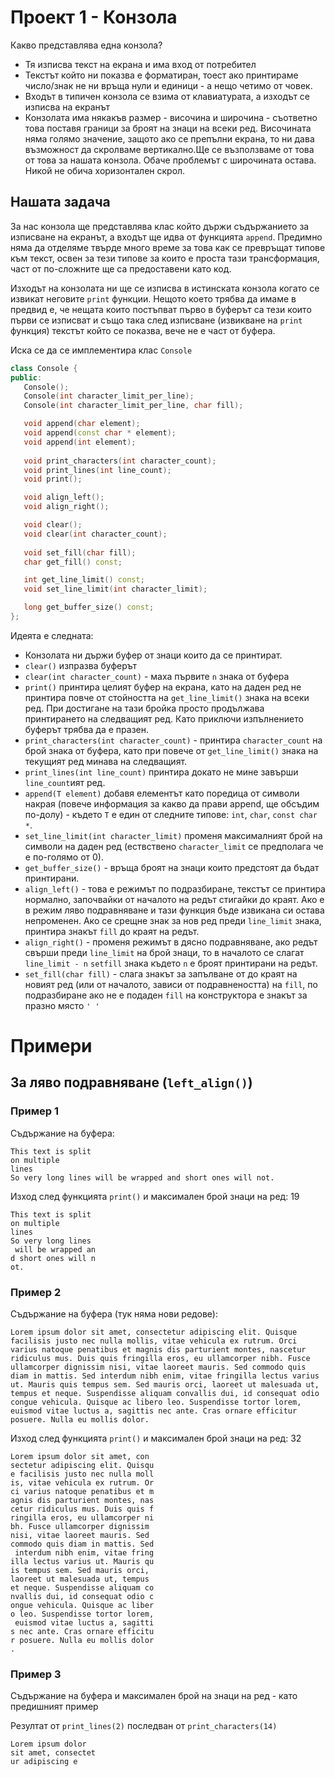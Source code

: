 # Проект 1 - Конзола
Какво представлява една конзола?
- Тя изписва текст на екрана и има вход от потребител
- Текстът който ни показва е форматиран, тоест ако принтираме число/знак не ни връща нули и единици - а нещо четимо от човек.
- Входът в типичен конзола се взима от клавиатурата, а изходът се изписва на екранът
- Конзолата има някакъв размер - височина и широчина - съответно това поставя граници за броят на знаци на всеки ред. Височината няма голямо значение, защото ако се препълни екрана, то ни дава възможност да скролваме вертикално.Ще се възползваме от това от това за нашата конзола. Обаче проблемът с широчината остава. Никой не обича хоризонтален скрол.

## Нашата задача 
За нас конзола ще представлява клас който държи съдържанието за изписване на екранът, а входът ще идва от функцията `append`. Предимно няма да отделяме твърде много време за това как се превръщат типове към текст, освен за тези типове за които е проста тази трансформация, част от по-сложните ще са предоставени като код.

Изходът на конзолата ни ще се изписва в истинската конзола когато се извикат неговите `print` функции. Нещото което трябва да имаме в предвид е, че нещата които постъпват първо в буферът са тези които първи се изписват и също така след изписване (извикване на `print` функция) текстът който се показва, вече не е част от буфера.

Иска се да се имплементира клас `Console`

```c++
class Console {
public:
   Console();
   Console(int character_limit_per_line);
   Console(int character_limit_per_line, char fill);

   void append(char element);
   void append(const char * element);
   void append(int element);
   
   void print_characters(int character_count);
   void print_lines(int line_count);
   void print();

   void align_left();
   void align_right();

   void clear();
   void clear(int character_count);
   
   void set_fill(char fill);
   char get_fill() const;

   int get_line_limit() const;
   void set_line_limit(int character_limit);

   long get_buffer_size() const;
};
```

Идеята е следната:
- Конзолата ни държи буфер от знаци които да се принтират.
- `clear()` изпразва буферът
- `clear(int character_count)` - маха първите `n` знака от буфера
- `print()` принтира целият буфер на екрана, като на даден ред не принтира повче от стойността на `get_line_limit()` знака на всеки ред. При достигане на тази бройка просто продължава принтирането на следващият ред. Като приключи изпълнението буферът трябва да е празен.
- `print_characters(int character_count)` - принтира `character_count` на брой знака от буфера, като при повече от `get_line_limit()` знака на текущият ред минава на следващият.
- `print_lines(int line_count)` принтира докато не мине завърши `line_count`ият ред.
- `append(T element)` добавя елементът като поредица от символи накрая (повече информация за какво да прави append, ще обсъдим по-долу) - където `T` е един от следните типове: `int`, `char`, `const char *`.
- `set_line_limit(int character_limit)` променя максималният брой на символи на даден ред (ествствено `character_limit` се предполага че е по-голямо от 0).
- `get_buffer_size()` - връща броят на знаци които предстоят да бъдат принтирани.
- `align_left()` - това е режимът по подразбиране, текстът се принтира нормално, започвайки от началото на редът стигайки до краят. Ако е в режим ляво подравняване и тази функция бъде извикана си остава непроменен. Ако се срещне знак за нов ред преди `line_limit` знака, принтира знакът `fill` до краят на редът.
- `align_right()` - променя режимът в дясно подравняване, ако редът свърши преди `line_limit` на брой знаци, то в началото се слагат `line_limit - n` `setfill` знака където `n` е броят принтирани на редът.
- `set_fill(char fill)` - слага знакът за запълване от до краят на новият ред (или от началото, зависи от подравнеността) на `fill`, по подразбиране ако не е подаден `fill` на конструктора е знакът за празно място `' '` 
# Примери
## За ляво подравняване (`left_align()`)
### Пример 1

Съдържание на буфера:
```
This text is split
on multiple
lines
So very long lines will be wrapped and short ones will not.
```

Изход след функцията `print()` и максимален брой знаци на ред: 19

```
This text is split
on multiple
lines
So very long lines
 will be wrapped an
d short ones will n
ot.
```


### Пример 2

Съдържание на буфера (тук няма нови редове):
```
Lorem ipsum dolor sit amet, consectetur adipiscing elit. Quisque facilisis justo nec nulla mollis, vitae vehicula ex rutrum. Orci varius natoque penatibus et magnis dis parturient montes, nascetur ridiculus mus. Duis quis fringilla eros, eu ullamcorper nibh. Fusce ullamcorper dignissim nisi, vitae laoreet mauris. Sed commodo quis diam in mattis. Sed interdum nibh enim, vitae fringilla lectus varius ut. Mauris quis tempus sem. Sed mauris orci, laoreet ut malesuada ut, tempus et neque. Suspendisse aliquam convallis dui, id consequat odio congue vehicula. Quisque ac libero leo. Suspendisse tortor lorem, euismod vitae luctus a, sagittis nec ante. Cras ornare efficitur posuere. Nulla eu mollis dolor.
```

Изход след функцията `print()` и максимален брой знаци на ред: 32

```
Lorem ipsum dolor sit amet, con
sectetur adipiscing elit. Quisqu
e facilisis justo nec nulla moll
is, vitae vehicula ex rutrum. Or
ci varius natoque penatibus et m
agnis dis parturient montes, nas
cetur ridiculus mus. Duis quis f
ringilla eros, eu ullamcorper ni
bh. Fusce ullamcorper dignissim 
nisi, vitae laoreet mauris. Sed 
commodo quis diam in mattis. Sed
 interdum nibh enim, vitae fring
illa lectus varius ut. Mauris qu
is tempus sem. Sed mauris orci, 
laoreet ut malesuada ut, tempus 
et neque. Suspendisse aliquam co
nvallis dui, id consequat odio c
ongue vehicula. Quisque ac liber
o leo. Suspendisse tortor lorem,
 euismod vitae luctus a, sagitti
s nec ante. Cras ornare efficitu
r posuere. Nulla eu mollis dolor
.
```

### Пример 3
Съдържание на буфера и максимален брой на знаци на ред - като предишният пример

Резултат от `print_lines(2)` последван от `print_characters(14)`

```
Lorem ipsum dolor 
sit amet, consectet
ur adipiscing e
```
